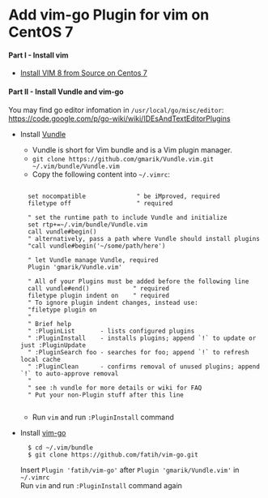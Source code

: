 
# Add vim-go Plugin for vim on CentOS 7

#### Part I - Install vim

* [Install VIM 8 from Source on Centos 7](https://github.com/northbright/Notes/blob/master/Linux/vim/install-vim-8-from-source-on-centos-7.md)

#### Part II - Install Vundle and vim-go

You may find go editor infomation in `/usr/local/go/misc/editor`:  
<https://code.google.com/p/go-wiki/wiki/IDEsAndTextEditorPlugins>

* Install [Vundle](https://github.com/gmarik/Vundle.vim)
    * Vundle is short for Vim bundle and is a Vim plugin manager.
    * `git clone https://github.com/gmarik/Vundle.vim.git ~/.vim/bundle/Vundle.vim`
    * Copy the following content into `~/.vimrc`: 
    
    <pre><code>
    set nocompatible              " be iMproved, required
    filetype off                  " required

    " set the runtime path to include Vundle and initialize
    set rtp+=~/.vim/bundle/Vundle.vim
    call vundle#begin()
    " alternatively, pass a path where Vundle should install plugins
    "call vundle#begin('~/some/path/here')

    " let Vundle manage Vundle, required
    Plugin 'gmarik/Vundle.vim'

    " All of your Plugins must be added before the following line
    call vundle#end()            " required
    filetype plugin indent on    " required
    " To ignore plugin indent changes, instead use:
    "filetype plugin on
    "
    " Brief help
    " :PluginList       - lists configured plugins
    " :PluginInstall    - installs plugins; append `!` to update or just :PluginUpdate
    " :PluginSearch foo - searches for foo; append `!` to refresh local cache
    " :PluginClean      - confirms removal of unused plugins; append `!` to auto-approve removal
    "
    " see :h vundle for more details or wiki for FAQ
    " Put your non-Plugin stuff after this line
    </code></pre>

    * Run `vim` and run `:PluginInstall` command

* Install [vim-go](https://github.com/fatih/vim-go)  
    
        $ cd ~/.vim/bundle
        $ git clone https://github.com/fatih/vim-go.git  

    Insert `Plugin 'fatih/vim-go'` after `Plugin 'gmarik/Vundle.vim'` in `~/.vimrc`  
    Run `vim` and run `:PluginInstall` command again


    
    

